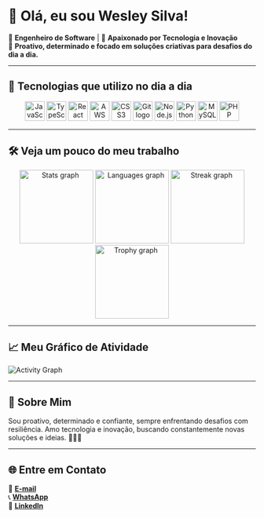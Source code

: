 # 👋 Olá, eu sou Wesley Silva!

💼 **Engenheiro de Software** | 🚀 **Apaixonado por Tecnologia e Inovação**  
🎯 **Proativo, determinado e focado em soluções criativas para desafios do dia a dia.**

---

## 🌟 Tecnologias que utilizo no dia a dia

<div align="center">
  <img src="https://cdn.jsdelivr.net/gh/devicons/devicon/icons/javascript/javascript-original.svg" height="40" alt="JavaScript logo" />
  <img src="https://cdn.jsdelivr.net/gh/devicons/devicon/icons/typescript/typescript-original.svg" height="40" alt="TypeScript logo" />
  <img src="https://cdn.jsdelivr.net/gh/devicons/devicon/icons/react/react-original.svg" height="40" alt="React logo" />
  <img src="https://cdn.jsdelivr.net/gh/devicons/devicon/icons/amazonwebservices/amazonwebservices-line-wordmark.svg" height="40" alt="AWS logo" />
  <img src="https://cdn.jsdelivr.net/gh/devicons/devicon/icons/css3/css3-original.svg" height="40" alt="CSS3 logo" />
  <img src="https://cdn.jsdelivr.net/gh/devicons/devicon/icons/git/git-original.svg" height="40" alt="Git logo" />
  <img src="https://cdn.jsdelivr.net/gh/devicons/devicon/icons/nodejs/nodejs-original.svg" height="40" alt="Node.js logo" />
  <img src="https://cdn.jsdelivr.net/gh/devicons/devicon/icons/python/python-original.svg" height="40" alt="Python logo" />
  <img src="https://cdn.jsdelivr.net/gh/devicons/devicon/icons/mysql/mysql-original.svg" height="40" alt="MySQL logo" />
  <img src="https://cdn.jsdelivr.net/gh/devicons/devicon/icons/php/php-original.svg" height="40" alt="PHP logo" />
</div>

---

## 🛠️ Veja um pouco do meu trabalho

<div align="center">
  <img src="https://github-readme-stats.vercel.app/api?username=wesdevs&show_icons=true&include_all_commits=true&count_private=true&theme=radical&hide_border=false" height="150" alt="Stats graph" />
  <img src="https://github-readme-stats.vercel.app/api/top-langs/?username=wesdevs&layout=compact&langs_count=6&theme=radical&hide_border=false" height="150" alt="Languages graph" />
  <img src="https://streak-stats.demolab.com?user=wesdevs&theme=radical&hide_border=false" height="150" alt="Streak graph" />
  <img src="https://github-profile-trophy.vercel.app/?username=wesdevs&theme=monokai&no-frame=false&margin-w=8" height="150" alt="Trophy graph" />
</div>

---

## 📈 Meu Gráfico de Atividade

![Activity Graph](https://github-readme-activity-graph.vercel.app/graph?username=wesdevs&theme=github)


---

## 🚀 Sobre Mim  
Sou proativo, determinado e confiante, sempre enfrentando desafios com resiliência. Amo tecnologia e inovação, buscando constantemente novas soluções e ideias. 🚀🚀🚀

---

## 🌐 Entre em Contato  
📧 **[E-mail](mailto:Wesley.diegogomre@gmail.com)**  
📞 **[WhatsApp](https://w.app/Lx2yIX)**  
🔗 **[LinkedIn](https://www.linkedin.com/in/wesley-silva-gomes-9bb195259)**  
